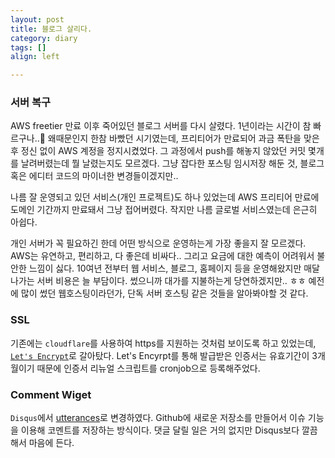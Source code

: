 ```yaml
---
layout: post
title: 블로그 살리다.
category: diary
tags: []
align: left

---
```


### 서버 복구
AWS freetier 만료 이후 죽어있던 블로그 서버를 다시 살렸다. 1년이라는 시간이 참 빠르구나..:slightly_smiling_face: 왜때문인지 한참 바빴던 시기였는데, 프리티어가 만료되어 과금 폭탄을 맞은 후 정신 없이 AWS 계정을 정지시켰었다. 그 과정에서 push를 해놓지 않았던 커밋 몇개를 날려버렸는데 뭘 날렸는지도 모르겠다. 그냥 잡다한 포스팅 임시저장 해둔 것, 블로그 혹은 에디터 코드의 마이너한 변경들이겠지만..

나름 잘 운영되고 있던 서비스(개인 프로젝트)도 하나 있었는데 AWS 프리티어 만료에 도메인 기간까지 만료돼서 그냥 접어버렸다. 작지만 나름 글로벌 서비스였는데 은근히 아쉽다.

개인 서버가 꼭 필요하긴 한데 어떤 방식으로 운영하는게 가장 좋을지 잘 모르겠다. AWS는 유연하고, 편리하고, 다 좋은데 비싸다.. 그리고 요금에 대한 예측이 어려워서 불안한 느낌이 싫다. 10여년 전부터 웹 서비스, 블로그, 홈페이지 등을 운영해왔지만 매달 나가는 서버 비용은 늘 부담이다. 썼으니까 대가를 지불하는게 당연하겠지만.. ㅎㅎ 예전에 많이 썼던 웹호스팅이라던가, 단독 서버 호스팅 같은 것들을 알아봐야할 것 같다.

### SSL
기존에는 `cloudflare`를 사용하여 https를 지원하는 것처럼 보이도록 하고 있었는데, [`Let's Encrypt`](https://letsencrypt.org/ko/)로 갈아탔다. Let's Encyrpt를 통해 발급받은 인증서는 유효기간이 3개월이기 때문에 인증서 리뉴얼 스크립트를 cronjob으로 등록해주었다.

### Comment Wiget
`Disqus`에서 [utterances](https://utteranc.es/)로 변경하였다. Github에 새로운 저장소를 만들어서 이슈 기능을 이용해 코멘트를 저장하는 방식이다. 댓글 달릴 일은 거의 없지만 Disqus보다 깔끔해서 마음에 든다.